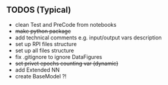 ## TODOS (Typical)
- clean Test and PreCode from notebooks
- ~~make python package~~
- add technical comments e.g. input/output vars description
- set up RPI files structure
- set up all files structure
- fix .gitignore to ignore DataFigures
- ~~set privet epochs counting var (dynamic)~~
- add Extended NN
- create BaseModel ?!